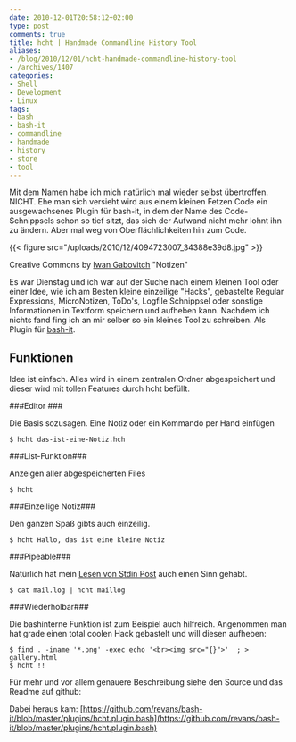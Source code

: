 ```yaml
---
date: 2010-12-01T20:58:12+02:00
type: post
comments: true
title: hcht | Handmade Commandline History Tool
aliases:
- /blog/2010/12/01/hcht-handmade-commandline-history-tool
- /archives/1407
categories:
- Shell
- Development
- Linux
tags:
- bash
- bash-it
- commandline
- handmade
- history
- store
- tool
---
```


Mit dem Namen habe ich mich natürlich mal wieder selbst übertroffen. NICHT.
Ehe man sich versieht wird aus einem kleinen Fetzen Code ein ausgewachsenes
Plugin für bash-it, in dem der Name des Code-Schnippsels schon so tief
sitzt, das sich der Aufwand nicht mehr lohnt ihn zu ändern. Aber mal weg
von Oberflächlichkeiten hin zum Code.

{{< figure src="/uploads/2010/12/4094723007_34388e39d8.jpg" >}}

Creative Commons by [Iwan Gabovitch](http://www.flickr.com/photos/qubodup/) "Notizen"

Es war Dienstag und ich war auf der Suche nach einem kleinen Tool oder
einer Idee, wie ich am Besten kleine einzeilige "Hacks", gebastelte Regular
Expressions, MicroNotizen, ToDo's, Logfile Schnippsel oder sonstige
Informationen in Textform speichern und aufheben kann.  Nachdem ich nichts
fand fing ich an mir selber so ein kleines Tool zu schreiben. Als Plugin
für [bash-it](http://github.com/revans/bash-it).


## Funktionen

Idee ist einfach. Alles wird in einem zentralen Ordner abgespeichert und
dieser wird mit tollen Features durch hcht befüllt.

###Editor ###

Die Basis sozusagen. Eine Notiz oder ein Kommando per Hand einfügen

```
$ hcht das-ist-eine-Notiz.hch
```

###List-Funktion###

Anzeigen aller abgespeicherten Files

```
$ hcht
```

###Einzeilige Notiz###

Den ganzen Spaß gibts auch einzeilig.

```
$ hcht Hallo, das ist eine kleine Notiz
```

###Pipeable###

Natürlich hat mein [Lesen von Stdin Post](/archives/1402) auch einen Sinn gehabt.

```
$ cat mail.log | hcht maillog

```

###Wiederholbar###

Die bashinterne Funktion ist zum Beispiel auch hilfreich. Angenommen man
hat grade einen total coolen Hack gebastelt und will diesen aufheben:

```
$ find . -iname '*.png' -exec echo '<br><img src="{}">'  ; > gallery.html
$ hcht !!
```

Für mehr und vor allem genauere Beschreibung siehe den Source und das
Readme auf github:

Dabei heraus kam:
[https://github.com/revans/bash-it/blob/master/plugins/hcht.plugin.bash](https://github.com/revans/bash-it/blob/master/plugins/hcht.plugin.bash)
